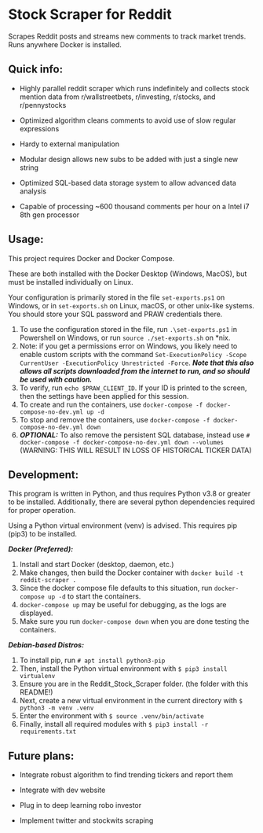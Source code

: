 ﻿# Stock Scraper for Reddit
Scrapes Reddit posts and streams new comments to track market trends.
Runs anywhere Docker is installed.

## Quick info:
  - Highly parallel reddit scraper which runs indefinitely and collects stock mention data from r/wallstreetbets, r/investing, r/stocks, and r/pennystocks
  
  - Optimized algorithm cleans comments to avoid use of slow regular expressions
  
  - Hardy to external manipulation
  
  - Modular design allows new subs to be added with just a single new string
  
  - Optimized SQL-based data storage system to allow advanced data analysis
  
  - Capable of processing ~600 thousand comments per hour on a Intel i7 8th gen processor
  
## Usage:
  This project requires Docker and Docker Compose.

  These are both installed with the Docker Desktop (Windows, MacOS), but must be installed individually on Linux.

  Your configuration is primarily stored in the file ```set-exports.ps1``` on Windows, or in ```set-exports.sh``` on Linux, macOS, or other unix-like systems. You should store your SQL password and PRAW credentials there.

  1. To use the configuration stored in the file, run ```.\set-exports.ps1``` in Powershell on Windows, or run ```source ./set-exports.sh``` on *nix.
  2. Note: if you get a permissions error on Windows, you likely need to enable custom scripts with the command ```Set-ExecutionPolicy -Scope CurrentUser -ExecutionPolicy Unrestricted -Force```. ***Note that this also allows all scripts downloaded from the internet to run, and so should be used with caution.***
  3. To verify, run ```echo $PRAW_CLIENT_ID```. If your ID is printed to the screen, then the settings have been applied for this session.
  4. To create and run the containers, use ```docker-compose -f docker-compose-no-dev.yml up -d```
  5. To stop and remove the containers, use ```docker-compose -f docker-compose-no-dev.yml down```
  6. ***OPTIONAL:*** To also remove the persistent SQL database, instead use `# docker-compose -f docker-compose-no-dev.yml down --volumes` (WARNING: THIS WILL RESULT IN LOSS OF HISTORICAL TICKER DATA)

## Development:
  This program is written in Python, and thus requires Python v3.8 or greater to be installed. Additionally, there are several python dependencies required for proper operation.

  Using a Python virtual environment (venv) is advised. This requires pip (pip3) to be installed.

  ***Docker (Preferred):***
  1. Install and start Docker (desktop, daemon, etc.)
  2. Make changes, then build the Docker container with ```docker build -t reddit-scraper .```
  3. Since the docker compose file defaults to this situation, run ```docker-compose up -d``` to start the containers.
  4. ```docker-compose up``` may be useful for debugging, as the logs are displayed.
  5. Make sure you run ```docker-compose down``` when you are done testing the containers.

  ***Debian-based Distros:***
  1. To install pip, run ```# apt install python3-pip```
  2. Then, install the Python virtual environment with ```$ pip3 install virtualenv```
  3. Ensure you are in the Reddit_Stock_Scraper folder. (the folder with this README!) 
  4. Next, create a new virtual environment in the current directory with ```$ python3 -m venv .venv```
  5. Enter the environment with ```$ source .venv/bin/activate```
  6. Finally, install all required modules with ```$ pip3 install -r requirements.txt```
    
## Future plans:
  - Integrate robust algorithm to find trending tickers and report them
  
  - Integrate with dev website
  
  - Plug in to deep learning robo investor
  
  - Implement twitter and stockwits scraping
